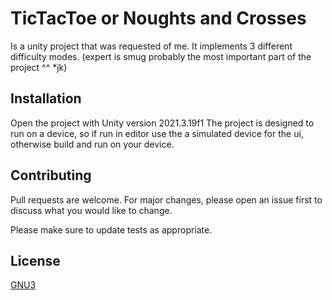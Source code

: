 # TicTacToe or Noughts and Crosses

Is a unity project that was requested of me.
It implements 3 different difficulty modes. (expert is smug probably the most important part of the project ^^ *jk) 

## Installation

Open the project with Unity version 2021.3.19f1
The project is designed to run on a device, so if run in editor use the a simulated device for the ui, otherwise build and run on your device.


## Contributing

Pull requests are welcome. For major changes, please open an issue first
to discuss what you would like to change.

Please make sure to update tests as appropriate.

## License

[GNU3](LICENSE)
